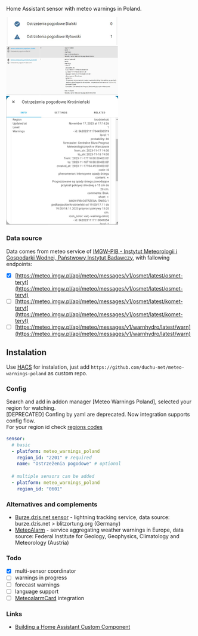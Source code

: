 Home Assistant sensor with meteo warnings in Poland.

[<img src="https://raw.githubusercontent.com/duchu-net/meteo-warnings-poland/main/mwp-dashboard.jpg" width="300" />](https://raw.githubusercontent.com/duchu-net/meteo-warnings-poland/main/mwp-dashboard.jpg)
[<img src="https://raw.githubusercontent.com/duchu-net/meteo-warnings-poland/main/mwp-states.jpg" width="300" />](https://raw.githubusercontent.com/duchu-net/meteo-warnings-poland/main/mwp-states.jpg)
[<img src="https://raw.githubusercontent.com/duchu-net/meteo-warnings-poland/main/mwp-attr.jpg" width="300" />](https://raw.githubusercontent.com/duchu-net/meteo-warnings-poland/main/mwp-attr.jpg)

### Data source

Data comes from meteo service of [IMGW-PIB - Instytut Meteorologii i Gospodarki Wodnej, Państwowy Instytut Badawczy](https://meteo.imgw.pl/dyn/), with fallowing endpoints:

- [x] [https://meteo.imgw.pl/api/meteo/messages/v1/osmet/latest/osmet-teryt](https://meteo.imgw.pl/api/meteo/messages/v1/osmet/latest/osmet-teryt)
- [ ] [https://meteo.imgw.pl/api/meteo/messages/v1/osmet/latest/komet-teryt](https://meteo.imgw.pl/api/meteo/messages/v1/osmet/latest/komet-teryt)
- [ ] [https://meteo.imgw.pl/api/meteo/messages/v1/warnhydro/latest/warn](https://meteo.imgw.pl/api/meteo/messages/v1/warnhydro/latest/warn)

## Instalation

Use [HACS](https://github.com/hacs/integration) for instalation, just add `https://github.com/duchu-net/meteo-warnings-poland` as custom repo.

### Config

Search and add in addon manager [Meteo Warnings Poland], selected your region for watching.  
[DEPRECATED] Confing by yaml are deprecated. Now integration supports config flow.  
For your region id check [regions codes](https://raw.githubusercontent.com/duchu-net/meteo-warnings-poland/main/custom_components/meteo_warnings_poland/const.py)

```yaml
sensor:
  # basic
  - platform: meteo_warnings_poland
    region_id: "2201" # required
    name: "Ostrzeżenia pogodowe" # optional

  # multiple sensors can be added
  - platform: meteo_warnings_poland
    region_id: "0601"
```

### Alternatives and complements

- [Burze.dzis.net sensor](https://github.com/PiotrMachowski/Home-Assistant-custom-components-Burze.dzis.net) - lightning tracking service, data source: burze.dzis.net > blitzortung.org (Germany)
- [MeteoAlarm](https://www.home-assistant.io/integrations/meteoalarm/) - service aggregating weather warnings in Europe, data source: Federal Institute for Geology, Geophysics, Climatology and Meteorology (Austria)

### Todo

- [x] multi-sensor coordinator
- [ ] warnings in progress
- [ ] forecast warnings
- [ ] language support
- [ ] [MeteoalarmCard](https://github.com/MrBartusek/MeteoalarmCard/tree/master) integration

### Links

- [Building a Home Assistant Custom Component](https://aarongodfrey.dev/home%20automation/building_a_home_assistant_custom_component_part_1/)
